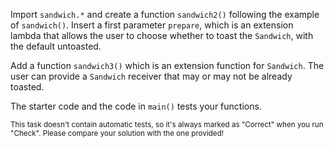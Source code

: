 

Import `sandwich.*` and create a function `sandwich2()` following the example
of `sandwich()`. Insert a first parameter `prepare`, which is an extension
lambda that allows the user to choose whether to toast the `Sandwich`, with the
default untoasted.

Add a function `sandwich3()` which is an extension function for `Sandwich`. The
user can provide a `Sandwich` receiver that may or may not be already toasted.

The starter code and the code in `main()` tests your functions.

<sub> This task doesn't contain automatic tests,
so it's always marked as "Correct" when you run "Check".
Please compare your solution with the one provided! </sub>
